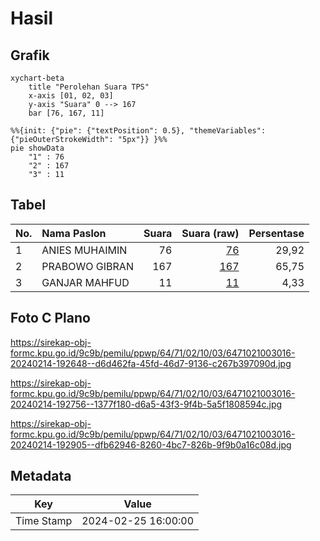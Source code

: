 # Hasil

## Grafik

```mermaid
xychart-beta
    title "Perolehan Suara TPS"
    x-axis [01, 02, 03]
    y-axis "Suara" 0 --> 167
    bar [76, 167, 11]
```

```mermaid
%%{init: {"pie": {"textPosition": 0.5}, "themeVariables": {"pieOuterStrokeWidth": "5px"}} }%%
pie showData
    "1" : 76
    "2" : 167
    "3" : 11
```

## Tabel

| No. | Nama Paslon    | Suara | Suara (raw) | Persentase |
|:--- |:-------------- | -----:| -----------:| ----------:|
| 1   | ANIES MUHAIMIN | 76    | [76][p-1]   | 29,92      |
| 2   | PRABOWO GIBRAN | 167   | [167][p-2]  | 65,75      |
| 3   | GANJAR MAHFUD  | 11    | [11][p-3]   | 4,33       |


[p-1]: https://github.com/gigit-pemilu/pemilu-2024-64-kalimantan-timur/blob/main/pilpres/hitung-suara/sub/64-kalimantan-timur/sub/71-kota-balikpapan/sub/02-balikpapan-barat/sub/1003-baru-ulu/sub/016-tps/sub/paslon-1.txt
[p-2]: https://github.com/gigit-pemilu/pemilu-2024-64-kalimantan-timur/blob/main/pilpres/hitung-suara/sub/64-kalimantan-timur/sub/71-kota-balikpapan/sub/02-balikpapan-barat/sub/1003-baru-ulu/sub/016-tps/sub/paslon-2.txt
[p-3]: https://github.com/gigit-pemilu/pemilu-2024-64-kalimantan-timur/blob/main/pilpres/hitung-suara/sub/64-kalimantan-timur/sub/71-kota-balikpapan/sub/02-balikpapan-barat/sub/1003-baru-ulu/sub/016-tps/sub/paslon-3.txt

## Foto C Plano

https://sirekap-obj-formc.kpu.go.id/9c9b/pemilu/ppwp/64/71/02/10/03/6471021003016-20240214-192648--d6d462fa-45fd-46d7-9136-c267b397090d.jpg

https://sirekap-obj-formc.kpu.go.id/9c9b/pemilu/ppwp/64/71/02/10/03/6471021003016-20240214-192756--1377f180-d6a5-43f3-9f4b-5a5f1808594c.jpg

https://sirekap-obj-formc.kpu.go.id/9c9b/pemilu/ppwp/64/71/02/10/03/6471021003016-20240214-192905--dfb62946-8260-4bc7-826b-9f9b0a16c08d.jpg


## Metadata

| Key        | Value               |
| ---------- | ------------------- |
| Time Stamp | 2024-02-25 16:00:00 |



